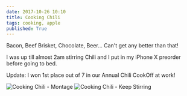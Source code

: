 ```yaml
---
date: 2017-10-26 10:10
title: Cooking Chili
tags: cooking, apple
published: True
---
```


Bacon, Beef Brisket, Chocolate, Beer… 
Can't get any better than that!

I was up till almost 2am stirring Chili and I put in my iPhone X preorder before going to bed.

Update: I won 1st place out of 7 in our Annual Chili CookOff at work!

![Cooking Chili - Montage](/images/cookingchili.jpeg)
![Cooking Chili - Keep Stirring](/images/cookingchili2.jpeg)
